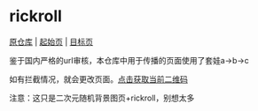 # rickroll

[原仓库](https://github.com/Hisuifeng/cheat)
|
[起始页](https://arcxingye.github.io/rr/a.html)
|
[目标页](https://xingye.me/game)

鉴于国内严格的url审核，本仓库中用于传播的页面使用了套娃a->b->c

如有拦截情况，就会更改页面。[点击获取当前二维码](https://arcxingye.github.io/rr/qrcode)

注意：这只是二次元随机背景图页+rickroll，别想太多
